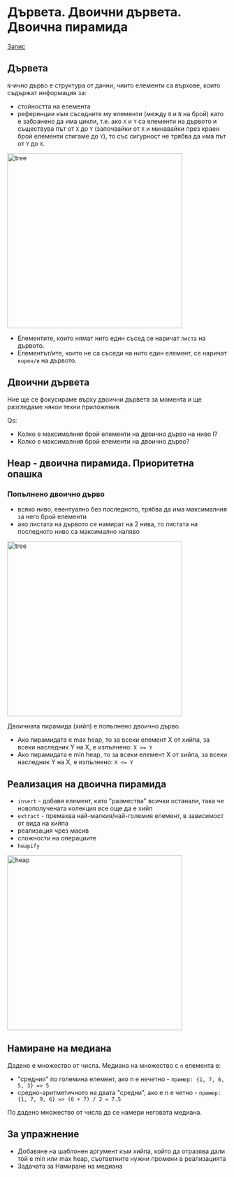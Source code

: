 # Дървета. Двоични дървета. Двоична пирамида

[Запис](https://drive.google.com/file/d/1RgH4JluzNdvyslI7XkQuEXXAp2lzLsxK/view?usp=sharing)

## Дървета
`N`-ично дърво е структура от данни, чиито елементи са върхове, които съдържат информация за:
- стойността на елемента
- референции към съседните му елементи (между `0` и `N` на брой)
като е забранено да има цикли, т.е. ако `X` и `Y` са елементи на дървото и съществува път от `X` до `Y` (започвайки от `X` и минавайки през краен брой елементи стигаме до `Y`), то със сигурност не трябва да има път от `Y` до `X`.
<img src="https://upload.wikimedia.org/wikipedia/commons/thumb/5/5f/Tree_%28computer_science%29.svg/1200px-Tree_%28computer_science%29.svg.png" alt="tree" width="400"/>

- Елементите, които нямат нито един съсед се наричат `листа` на дървото.
- Елементът/ите, които не са съседи на нито един елемент, се наричат `корен/и` на дървото.

## Двоични дървета
Ние ще се фокусираме върху двоични дървета за момента и ще разгледаме някои техни приложения.

Qs:
- Колко е максималния брой елементи на двоично дърво на ниво l?
- Колко е максималния брой елементи на двоично дърво?

## Heap - двоична пирамида. Приоритетна опашка

### Попълнено двоично дърво 
- всяко ниво, евентуално без последното, трябва да има максималния за него брой елементи
- ако листата на дървото се намират на 2 нива, то листата на последното ниво са максимално наляво

<img src="https://media.geeksforgeeks.org/wp-content/uploads/20200218123136/Side-Ways-Traversal-Input.png" alt="tree" width="400"/>

Двоичната пирамида (хийп) е попълнено двоично дърво. 
- Ако пирамидата e max heap, то за всеки елемент X от хийпа, за всеки наследник Y на X, е изпълнено: `X >= Y`
- Ако пирамидата е min heap, то за всеки елемент X от хийпа, за всеки наследник Y на X, е изпълнено: `X <= Y`

## Реализация на двоична пирамида
- `insert` - добавя елемент, като "размества" всички останали, така че новополучената колекция все още да е хийп
- `extract` - премахва най-малкия/най-големия елемент, в зависимост от вида на хийпа
- реализация чрез масив
- сложности на операциите
- `heapify`

<img src="https://media.geeksforgeeks.org/wp-content/cdn-uploads/MinHeapAndMaxHeap.png" alt="heap" width="400"/>

## Намиране на медиана
Дадено е множество от числа. Медиана на множество с `n` елемента е:
- "средния" по големина елемент, ако n е нечетно - `пример: {1, 7, 6, 5, 3} => 5`
- средно-аритметичното на двата "средни", ако е n е четно - `пример: {1, 7, 9, 6} => (6 + 7) / 2 = 7.5`

По дадено множество от числа да се намери неговата медиана.

## За упражнение
- Добавяне на шаблонен аргумент към хийпа, който да отразява дали той е min или max heap, съответните нужни промени в реализацията
- Задачата за Намиране на медиана

